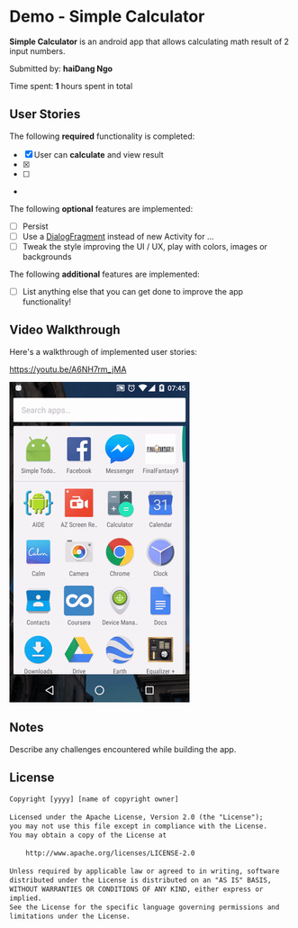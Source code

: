# Demo - **Simple Calculator**

**Simple Calculator** is an android app that allows calculating math result of 2 input numbers.

Submitted by: **haiDang Ngo**

Time spent: **1** hours spent in total

## User Stories

The following **required** functionality is completed:

* [x] User can **calculate** and view result
* [x] 
* [ ]
* 

The following **optional** features are implemented:

* [ ] Persist 
* [ ] Use a [DialogFragment](http://guides.codepath.com/android/Using-DialogFragment) instead of new Activity for ...
* [ ] Tweak the style improving the UI / UX, play with colors, images or backgrounds

The following **additional** features are implemented:

* [ ] List anything else that you can get done to improve the app functionality!

## Video Walkthrough 

Here's a walkthrough of implemented user stories:

https://youtu.be/A6NH7rm_jMA

<img src='https://github.com/tiger30/demoTodoListApp/blob/master/images/demo.gif' title='Video Walkthrough' width='' alt='Video Walkthrough' />


## Notes

Describe any challenges encountered while building the app.

## License

    Copyright [yyyy] [name of copyright owner]

    Licensed under the Apache License, Version 2.0 (the "License");
    you may not use this file except in compliance with the License.
    You may obtain a copy of the License at

        http://www.apache.org/licenses/LICENSE-2.0

    Unless required by applicable law or agreed to in writing, software
    distributed under the License is distributed on an "AS IS" BASIS,
    WITHOUT WARRANTIES OR CONDITIONS OF ANY KIND, either express or implied.
    See the License for the specific language governing permissions and
    limitations under the License.
